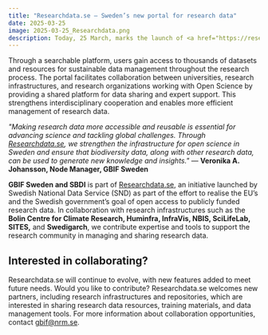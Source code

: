 ```yaml
---
title: "Researchdata.se – Sweden’s new portal for research data"
date: 2025-03-25
image: 2025-03-25_Researchdata.png
description: Today, 25 March, marks the launch of <a href="https://researchdata.se">Researchdata.se</a>, a new national web portal designed to make it easier for researchers to find, share, and reuse research data across various disciplines.
---
```


Through a searchable platform, users gain access to thousands of datasets and resources for sustainable data management throughout the research process. The portal facilitates collaboration between universities, research infrastructures, and research organizations working with Open Science by providing a shared platform for data sharing and expert support. This strengthens interdisciplinary cooperation and enables more efficient management of research data.

*"Making research data more accessible and reusable is essential for advancing science and tackling global challenges. Through [Researchdata.se](https://researchdata.se), we strengthen the infrastructure for open science in Sweden and ensure that biodiversity data, along with other research data, can be used to generate new knowledge and insights."* — **Veronika A. Johansson, Node Manager, GBIF Sweden**

**GBIF Sweden and SBDI** is part of [Researchdata.se](https://researchdata.se), an initiative launched by Swedish National Data Service (SND) as part of the effort to realise the EU’s and the Swedish government’s goal of open access to publicly funded research data. In collaboration with research infrastructures such as the **Bolin Centre for Climate Research, Huminfra, InfraVis, NBIS, SciLifeLab, SITES,** and **Swedigarch**, we contribute expertise and tools to support the research community in managing and sharing research data.

## Interested in collaborating?

Researchdata.se will continue to evolve, with new features added to meet future needs. Would you like to contribute? Researchdata.se welcomes new partners, including research infrastructures and repositories, which are interested in sharing research data resources, training materials, and data management tools.
For more information about collaboration opportunities, contact [gbif@nrm.se](mailto:gbif@nrm.se).
